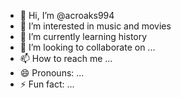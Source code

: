 - 👋 Hi, I’m @acroaks994
- 👀 I’m interested in music and movies
- 🌱 I’m currently learning history
- 💞️ I’m looking to collaborate on ...
- 📫 How to reach me ...
- 😄 Pronouns: ...
- ⚡ Fun fact: ...

<!---
acroaks994/acroaks994 is a ✨ special ✨ repository because its `README.md` (this file) appears on your GitHub profile.
You can click the Preview link to take a look at your changes.
--->
